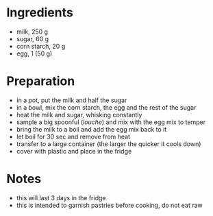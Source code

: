 # Ingredients

- milk, 250 g
- sugar, 60 g
- corn starch, 20 g
- egg, 1 (50 g)

# Preparation

- in a pot, put the milk and half the sugar
- in a bowl, mix the corn starch, the egg and the rest of the sugar
- heat the milk and sugar, whisking constantly
- sample a big spoonful (*louche*) and mix with the egg mix to temper
- bring the milk to a boil and add the egg mix back to it
- let boil for 30 sec and remove from heat
- transfer to a large container (the larger the quicker it cools down)
- cover with plastic and place in the fridge

# Notes

- this will last 3 days in the fridge
- this is intended to garnish pastries before cooking, do not eat raw

